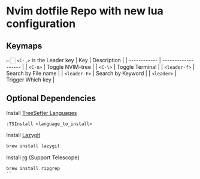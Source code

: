 # Nvim dotfile Repo with new lua configuration

## Keymaps

👉🏻 `<C-,>` is the Leader key
| Key          | Description         |
| ------------ | ------------------- |
| `<C-n>`      | Toggle NVIM-tree    |
| `<C-\>`      | Toggle Terminal     |
| `<leader-f>` | Search by File name |
| `<leader-F>` | Search by Keyword   |
| `<leader>`   | Trigger Which key   |

## Optional Dependencies

Install [TreeSetter Languages](https://github.com/nvim-treesitter/nvim-treesitter)

```vim
:TSInstall <language_to_install>
```

Install [Lazygit](https://github.com/jesseduffield/lazygit)

```sh
brew install lazygit
```

Install [rg](https://github.com/BurntSushi/ripgrep) (Support Telescope)

```sh
brew install ripgrep
``
